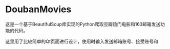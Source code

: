 # DoubanMovies
这是一个基于BeautifulSoup库实现的Python爬取豆瓣热门电影和163邮箱发送功能的代码。

这里用了比较简单的Qt页面进行设计，使用时输入发送邮箱账号、接受账号和
